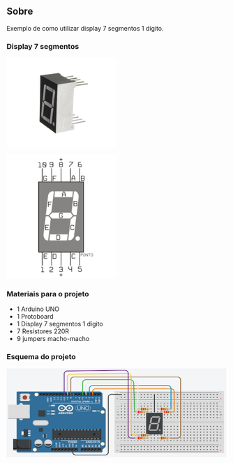 ## Sobre
Exemplo de como utilizar display 7 segmentos 1 dígito.

### Display 7 segmentos
![](display7seg1digitos.png)

![](display7seg1digitos-pinagem.png)

### Materiais para o projeto
* 1 Arduino UNO
* 1 Protoboard
* 1 Display 7 segmentos 1 dígito
* 7 Resistores 220R
* 9 jumpers macho-macho

### Esquema do projeto
![](esquema.png)
